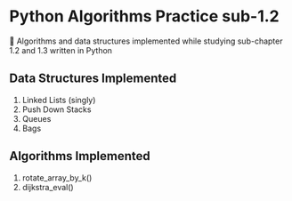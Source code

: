 # Python Algorithms Practice sub-1.2
🐍 Algorithms and data structures implemented while studying sub-chapter 1.2 and 1.3 written in Python

## Data Structures Implemented
1. Linked Lists (singly)
2. Push Down Stacks
3. Queues
4. Bags

## Algorithms Implemented
1. rotate_array_by_k()
2. dijkstra_eval()
